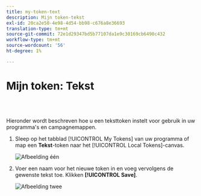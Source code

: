 ```yaml
---
title: my-token-text
description: Mijn token-tekst
exl-id: 20ca2e50-4e98-4d54-bb98-c676a8e36693
translation-type: tm+mt
source-git-commit: 72e1d29347bd5b77107da1e9c30169cb6490c432
workflow-type: tm+mt
source-wordcount: '56'
ht-degree: 1%

---
```


# Mijn token: Tekst

<br> 

Hieronder wordt beschreven hoe u een teksttoken instelt voor gebruik in uw programma&#39;s en campagnemappen.

1. Sleep op het tabblad [!UICONTROL My Tokens] van uw programma of map een **Tekst**-token naar het [!UICONTROL Local Tokens]-canvas.

   ![Afbeelding één](/help/sky/assets/my-tokens/my-token-text/my-token-text-1.png)

1. Voer een naam voor het nieuwe token in en voeg vervolgens de gewenste tekst toe. Klikken **[!UICONTROL Save]**.

   ![Afbeelding twee](/help/sky/assets/my-tokens/my-token-text/my-token-text-2.png)
